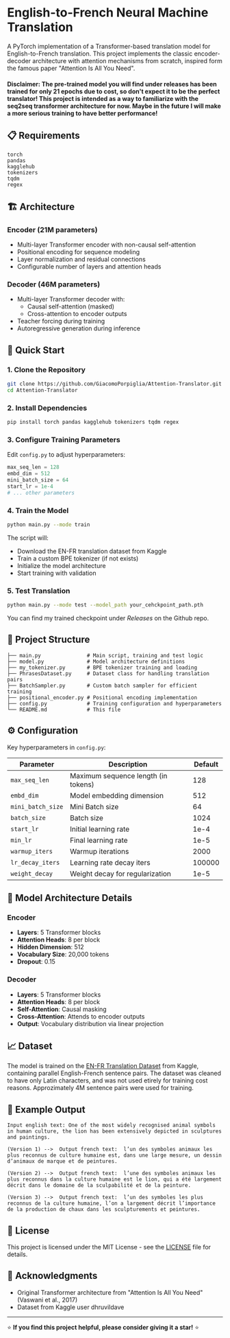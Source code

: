 # English-to-French Neural Machine Translation

A PyTorch implementation of a Transformer-based translation model for English-to-French translation. This project implements the classic encoder-decoder architecture with attention mechanisms from scratch, inspired form the famous paper "Attention Is All You Need".<br>
#### Disclaimer: The pre-trained model you will find under releases has been trained for only 21 epochs due to cost, so don't expect it to be the perfect translator! This project is intended as a way to familiarize with the seq2seq transformer architecture for now. Maybe in the future I will make a more serious training to have better performance!

## 📋 Requirements

```
torch
pandas
kagglehub
tokenizers
tqdm
regex
```

## 🏗️ Architecture

### Encoder (21M parameters)
- Multi-layer Transformer encoder with non-causal self-attention
- Positional encoding for sequence modeling
- Layer normalization and residual connections
- Configurable number of layers and attention heads

### Decoder (46M parameters)
- Multi-layer Transformer decoder with:
  - Causal self-attention (masked)
  - Cross-attention to encoder outputs
- Teacher forcing during training
- Autoregressive generation during inference

## 🚀 Quick Start

### 1. Clone the Repository
```bash
git clone https://github.com/GiacomoPorpiglia/Attention-Translator.git
cd Attention-Translator
```

### 2. Install Dependencies
```bash
pip install torch pandas kagglehub tokenizers tqdm regex
```

### 3. Configure Training Parameters
Edit `config.py` to adjust hyperparameters:
```python
max_seq_len = 128
embd_dim = 512
mini_batch_size = 64
start_lr = 1e-4
# ... other parameters
```

### 4. Train the Model
```bash
python main.py --mode train
```

The script will:
- Download the EN-FR translation dataset from Kaggle
- Train a custom BPE tokenizer (if not exists)
- Initialize the model architecture
- Start training with validation

### 5. Test Translation
```bash
python main.py --mode test --model_path your_cehckpoint_path.pth
```
You can find my trained checkpoint under <i>Releases</i> on the Github repo.
## 📁 Project Structure

```
├── main.py               # Main script, training and test logic
├── model.py              # Model architecture definitions
├── my_tokenizer.py       # BPE tokenizer training and loading
├── PhrasesDataset.py     # Dataset class for handling translation pairs
├── BatchSampler.py       # Custom batch sampler for efficient training
├── positional_encoder.py # Positional encoding implementation
├── config.py             # Training configuration and hyperparameters
└── README.md             # This file
```

## ⚙️ Configuration

Key hyperparameters in `config.py`:

| Parameter | Description | Default |
|-----------|-------------|---------|
| `max_seq_len` | Maximum sequence length (in tokens) | 128 |
| `embd_dim` | Model embedding dimension | 512 |
| `mini_batch_size` | Mini Batch size | 64 |
| `batch_size` | Batch size | 1024 |
| `start_lr` | Initial learning rate | 1e-4 |
| `min_lr` | Final learning rate | 1e-5 |
| `warmup_iters` | Warmup iterations | 2000 |
| `lr_decay_iters` | Learning rate decay iters | 100000 |
| `weight_decay` | Weight decay for regularization | 1e-5 |

## 🔧 Model Architecture Details

### Encoder
- **Layers**: 5 Transformer blocks
- **Attention Heads**: 8 per block
- **Hidden Dimension**: 512
- **Vocabulary Size**: 20,000 tokens
- **Dropout**: 0.15

### Decoder
- **Layers**: 5 Transformer blocks
- **Attention Heads**: 8 per block
- **Self-Attention**: Causal masking
- **Cross-Attention**: Attends to encoder outputs
- **Output**: Vocabulary distribution via linear projection

## 📈 Dataset

The model is trained on the [EN-FR Translation Dataset](https://www.kaggle.com/datasets/dhruvildave/en-fr-translation-dataset) from Kaggle, containing parallel English-French sentence pairs. The dataset was cleaned to have only Latin characters, and was not used etirely for training cost reasons. Approzimately 4M sentence pairs were used for training.


## 📝 Example Output

```
Input english text: One of the most widely recognised animal symbols in human culture, the lion has been extensively depicted in sculptures and paintings.

(Version 1) -->  Output french text:  l’un des symboles animaux les plus reconnus de culture humaine est, dans une large mesure, un dessin d’animaux de marque et de peintures.

(Version 2) -->  Output french text:  l’une des symboles animaux les plus reconnus dans la culture humaine est le lion, qui a été largement décrit dans le domaine de la sculpabilité et de la peinture.

(Version 3) -->  Output french text:  l’un des symboles les plus reconnus de la culture humaine, l’on a largement décrit l’importance de la production de chaux dans les sculpturements et peintures.
```

## 📄 License

This project is licensed under the MIT License - see the [LICENSE](LICENSE) file for details.

## 🙏 Acknowledgments

- Original Transformer architecture from "Attention Is All You Need" (Vaswani et al., 2017)
- Dataset from Kaggle user dhruvildave

---

⭐ **If you find this project helpful, please consider giving it a star!** ⭐